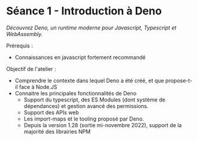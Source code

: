 # Séance 1 - Introduction à Deno

_Découvrez Deno, un runtime moderne pour Javascript, Typescript et WebAssembly._

Prérequis :

- Connaissances en javascript fortement recommandé

Objectif de l'atelier :

- Comprendre le contexte dans lequel Deno a été créé, et que propose-t-il face à
  Node.JS
- Connaitre les principales fonctionnalités de Deno
  - Support du typescript, des ES Modules (dont système de dépendances) et
    gestion avancé des permissions.
  - Support des APIs web
  - Les import-maps et le tooling proposé par Deno.
  - Depuis la version 1.28 (sortie mi-novembre 2022), support de la majorité des
    librairies NPM
